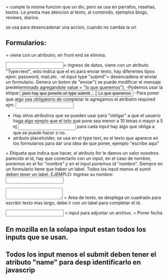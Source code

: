 <article> = cumple la misma funcion que un div, pero se usa en parrafos, reseñas, textos. Le presta mas atencion al texto, al contenido, ejemplos blogs, reviews, diarios.

<boton> se usa para desencadenar una accion, cuando no cambia la url

# Formularios:

<form>= viene con un atributro, en front end se elimina.

<input>= ingreso de datos, viene con un atributo "Type=text", esto indica que el es para enviar texto, hay diferentes tipos ejem: password, mail,etc.
<submit> -el input type "submit"= desencadena el enviar un formulario. Genera un boton de "enviar"( se puede modificar el mensaje predeterminado agregandole value = "lo que queremos").
-Podemos usar la etique <button> pero hay que ponerle un type submit .. <button type="submit">Lo que queremos</button>
-<required>Para poner que algo sea obligatorio de completar le agregamos el atributro required  ejm: <input type="email" required>
- Hay otros atributros que se pueden usar para "obligar" a que el usuario haga algo ejmplo que el txto que pone sea menor a 10 letras o mayor a 5 ej <input type= "text" minlenghet="5"> para cada input hay algo que obliga a que se puede hacer o no.
- <placheholder>atributo placeholder, se usa en el type text, es el texto que aparece en los formularios para dar una idea de que poner, ejemplo "escribe aqui"

<label for=""> = Etiqueta que indica que hacer, el atributo for le damos un valor nosotros parecido al id, hay que conectarlo con un input, en el caso de nombre, ponemos en el for "nombre" y en el input ponemos id "nombre". Siempre en un formulario tiene que haber un label. Todos los input menos el sumit deben tener un label.
EJEMPLO: <label for="Nombre">Ingrese su nombre:</label>
        <input type="text" id="Nombre">

<textarea name="" id=""></textarea> = Area de texto, se desplega un cuadrado para escribir texto mas largo, debe ir con un label para completar el id.

<input file> = input para adjuntar un archivo.
<inpurt date> = Poner fecha

# En mozilla en la solapa input estan todos los inputs que se usan.
# Todos los input menos el submit deben tener el atributo "name" para desp identificarlo en javascrip





